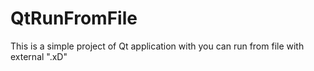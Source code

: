 # QtRunFromFile
This is a simple project of Qt application with you can run from file with external ".xD"
